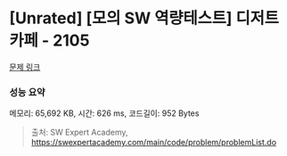 # [Unrated] [모의 SW 역량테스트] 디저트 카페 - 2105 

[문제 링크](https://swexpertacademy.com/main/code/problem/problemDetail.do?contestProbId=AV5VwAr6APYDFAWu) 

### 성능 요약

메모리: 65,692 KB, 시간: 626 ms, 코드길이: 952 Bytes



> 출처: SW Expert Academy, https://swexpertacademy.com/main/code/problem/problemList.do